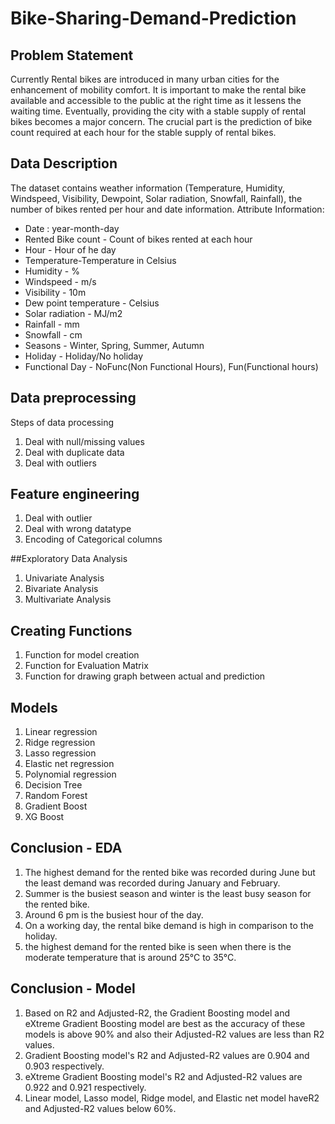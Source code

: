 # Bike-Sharing-Demand-Prediction
## Problem Statement
Currently Rental bikes are introduced in many urban cities for the enhancement of mobility comfort. 
It is important to make the rental bike available and accessible to the public at the right time as it lessens
the waiting time. Eventually, providing the city with a stable supply of
rental bikes becomes a major concern. The crucial part is the prediction
of bike count required at each hour for the stable supply of rental bikes.

## Data Description
The dataset contains weather information (Temperature, Humidity, Windspeed, Visibility, Dewpoint, Solar radiation, Snowfall, Rainfall), the number of bikes rented per hour and date information.
Attribute Information:
* Date : year-month-day
* Rented Bike count - Count of bikes rented at each hour
* Hour - Hour of he day
* Temperature-Temperature in Celsius
* Humidity - %
* Windspeed - m/s
* Visibility - 10m
* Dew point temperature - Celsius
* Solar radiation - MJ/m2
* Rainfall - mm
* Snowfall - cm
* Seasons - Winter, Spring, Summer, Autumn
* Holiday - Holiday/No holiday
* Functional Day - NoFunc(Non Functional Hours), Fun(Functional hours)

## Data preprocessing
Steps of data processing
1. Deal with null/missing values
2. Deal with duplicate data
3. Deal with outliers

## Feature engineering
1. Deal with outlier
2. Deal with wrong datatype
3. Encoding of Categorical columns

##Exploratory Data Analysis
1. Univariate Analysis
2. Bivariate Analysis
3. Multivariate Analysis

## Creating Functions
1. Function for model creation
2. Function for Evaluation Matrix
3. Function for drawing graph between actual and prediction

## Models
1. Linear regression
2. Ridge regression
3. Lasso regression
4. Elastic net regression
5. Polynomial regression
6. Decision Tree
7. Random Forest
8. Gradient Boost
9. XG Boost

## Conclusion - EDA
1.	The highest demand for the rented bike was recorded during June but the least demand was recorded during January and February.
2.	Summer is the busiest season and winter is the least busy season for the rented bike.
3.	Around 6 pm is the busiest hour of the day.
4.	On a working day, the rental bike demand is high in comparison to the holiday.
5.	the highest demand for the rented bike is seen when there is the moderate temperature that is around 25°C to 35°C.

## Conclusion - Model
1.	Based on R2 and Adjusted-R2, the Gradient Boosting model and eXtreme Gradient Boosting model are best as the accuracy of these models is above 90% and also their Adjusted-R2 values are less than R2 values.
3.	Gradient Boosting model's R2 and Adjusted-R2 values are 0.904 and 0.903 respectively.
4.	eXtreme Gradient Boosting model's R2 and Adjusted-R2 values are 0.922 and 0.921 respectively.
5.	Linear model, Lasso model, Ridge model, and Elastic net model haveR2 and Adjusted-R2 values below 60%.


